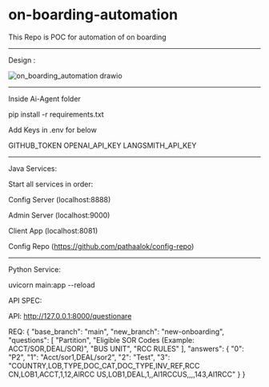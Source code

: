 # on-boarding-automation

This Repo is POC for automation of on boarding

---------------------------------------------------
Design :

![on_boarding_automation drawio](https://github.com/user-attachments/assets/2d66f967-c4c8-448f-a747-f6fe33a1839f)

----------------------------------------------------
Inside Ai-Agent folder

pip install -r requirements.txt

Add Keys in .env for below

GITHUB_TOKEN
OPENAI_API_KEY
LANGSMITH_API_KEY

----------------------------------------------------
Java Services:

Start all services in order: 

Config Server (localhost:8888)

Admin Server (localhost:9000)

Client App (localhost:8081)

Config Repo (https://github.com/pathaalok/config-repo)

----------------------------------------------------
Python Service:

uvicorn main:app --reload

API SPEC:

API:
http://127.0.0.1:8000/questionare

REQ: 
{
    "base_branch": "main",
    "new_branch": "new-onboarding",
    "questions": [
        "Partition",
        "Eligible SOR Codes (Example: ACCT/SOR,DEAL/SOR)",
        "BUS UNIT",
        "RCC RULES"
    ],
    "answers": {
        "0": "P2",
        "1": "Acct/sor1,DEAL/sor2",
        "2": "Test",
        "3": "COUNTRY,LOB,TYPE,DOC_CAT,DOC_TYPE,INV_REF,RCC CN,LOB1,ACCT,1,12,AlRCC US,LOB1,DEAL,1,,Al1RCCUS,,,,143,Al1RCC"
    }
}


